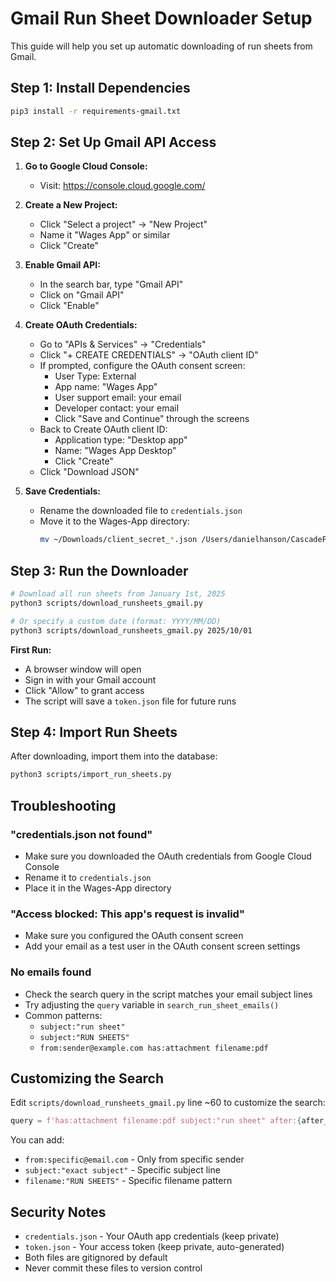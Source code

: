 # Gmail Run Sheet Downloader Setup

This guide will help you set up automatic downloading of run sheets from Gmail.

## Step 1: Install Dependencies

```bash
pip3 install -r requirements-gmail.txt
```

## Step 2: Set Up Gmail API Access

1. **Go to Google Cloud Console:**
   - Visit: https://console.cloud.google.com/

2. **Create a New Project:**
   - Click "Select a project" → "New Project"
   - Name it "Wages App" or similar
   - Click "Create"

3. **Enable Gmail API:**
   - In the search bar, type "Gmail API"
   - Click on "Gmail API"
   - Click "Enable"

4. **Create OAuth Credentials:**
   - Go to "APIs & Services" → "Credentials"
   - Click "+ CREATE CREDENTIALS" → "OAuth client ID"
   - If prompted, configure the OAuth consent screen:
     - User Type: External
     - App name: "Wages App"
     - User support email: your email
     - Developer contact: your email
     - Click "Save and Continue" through the screens
   - Back to Create OAuth client ID:
     - Application type: "Desktop app"
     - Name: "Wages App Desktop"
     - Click "Create"
   - Click "Download JSON"

5. **Save Credentials:**
   - Rename the downloaded file to `credentials.json`
   - Move it to the Wages-App directory:
     ```bash
     mv ~/Downloads/client_secret_*.json /Users/danielhanson/CascadeProjects/Wages-App/credentials.json
     ```

## Step 3: Run the Downloader

```bash
# Download all run sheets from January 1st, 2025
python3 scripts/download_runsheets_gmail.py

# Or specify a custom date (format: YYYY/MM/DD)
python3 scripts/download_runsheets_gmail.py 2025/10/01
```

**First Run:**
- A browser window will open
- Sign in with your Gmail account
- Click "Allow" to grant access
- The script will save a `token.json` file for future runs

## Step 4: Import Run Sheets

After downloading, import them into the database:

```bash
python3 scripts/import_run_sheets.py
```

## Troubleshooting

### "credentials.json not found"
- Make sure you downloaded the OAuth credentials from Google Cloud Console
- Rename it to `credentials.json`
- Place it in the Wages-App directory

### "Access blocked: This app's request is invalid"
- Make sure you configured the OAuth consent screen
- Add your email as a test user in the OAuth consent screen settings

### No emails found
- Check the search query in the script matches your email subject lines
- Try adjusting the `query` variable in `search_run_sheet_emails()`
- Common patterns:
  - `subject:"run sheet"`
  - `subject:"RUN SHEETS"`
  - `from:sender@example.com has:attachment filename:pdf`

## Customizing the Search

Edit `scripts/download_runsheets_gmail.py` line ~60 to customize the search:

```python
query = f'has:attachment filename:pdf subject:"run sheet" after:{after_date}'
```

You can add:
- `from:specific@email.com` - Only from specific sender
- `subject:"exact subject"` - Specific subject line
- `filename:"RUN SHEETS"` - Specific filename pattern

## Security Notes

- `credentials.json` - Your OAuth app credentials (keep private)
- `token.json` - Your access token (keep private, auto-generated)
- Both files are gitignored by default
- Never commit these files to version control
